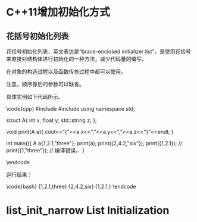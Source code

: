 # C++11增加初始化方式

## 花括号初始化列表

花括号初始化列表，英文表达是“brace-enclosed initializer list”，是使用花括号来直接对结构体进行初始化的一种方法，减少代码量的编写。

在对象的构造过程以及函数传参过程中都可以使用。

注意，顺序靠后的参数可以缺省。

具体实例如下代码所示。

\code{cpp}
#include <iostream>
#include <string>
using namespace std;

struct A{
    int x;
    float y;
    std::string z;
};

void print(A a){
    cout<<"{"<<a.x<<","<<a.y<<","<<a.z<<"}"<<endl;
}

int main(){
    A a{1,2.1,"three"};
    print(a);
    print({2,4.2,"six"});
    print({1,2.1});
    // print({1,"three"});  // 编译错误，
}

\endcode

运行结果：

\code{bash}
{1,2.1,three}
{2,4.2,six}
{1,2.1,}
\endcode


# list_init_narrow List Initialization 
